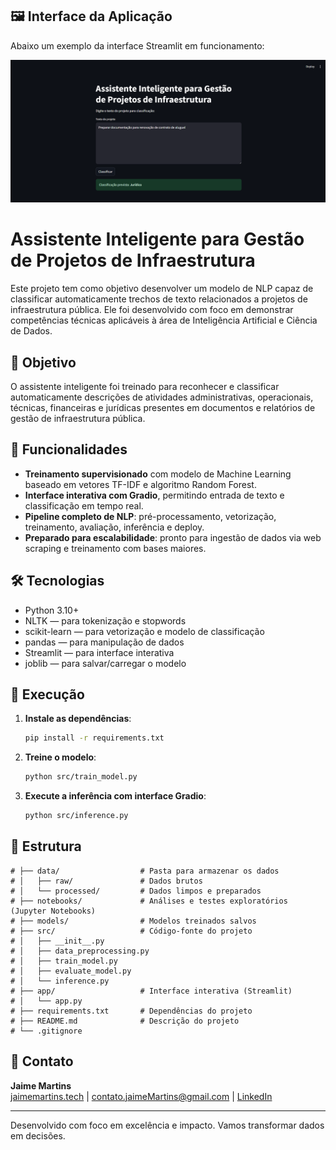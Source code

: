 ## 🖼️ Interface da Aplicação

Abaixo um exemplo da interface Streamlit em funcionamento:

![Interface da aplicação](assets/exemplo-interface.png)

# Assistente Inteligente para Gestão de Projetos de Infraestrutura


Este projeto tem como objetivo desenvolver um modelo de NLP capaz de classificar automaticamente trechos de texto relacionados a projetos de infraestrutura pública. Ele foi desenvolvido com foco em demonstrar competências técnicas aplicáveis à área de Inteligência Artificial e Ciência de Dados.

## 🎯 Objetivo

O assistente inteligente foi treinado para reconhecer e classificar automaticamente descrições de atividades administrativas, operacionais, técnicas, financeiras e jurídicas presentes em documentos e relatórios de gestão de infraestrutura pública.

## 🧠 Funcionalidades

- **Treinamento supervisionado** com modelo de Machine Learning baseado em vetores TF-IDF e algoritmo Random Forest.
- **Interface interativa com Gradio**, permitindo entrada de texto e classificação em tempo real.
- **Pipeline completo de NLP**: pré-processamento, vetorização, treinamento, avaliação, inferência e deploy.
- **Preparado para escalabilidade**: pronto para ingestão de dados via web scraping e treinamento com bases maiores.

## 🛠️ Tecnologias

- Python 3.10+
- NLTK — para tokenização e stopwords
- scikit-learn — para vetorização e modelo de classificação
- pandas — para manipulação de dados
- Streamlit — para interface interativa
- joblib — para salvar/carregar o modelo


## 🚀 Execução

1. **Instale as dependências**:
   ```bash
   pip install -r requirements.txt
   ```

2. **Treine o modelo**:
   ```bash
   python src/train_model.py
   ```

3. **Execute a inferência com interface Gradio**:
   ```bash
   python src/inference.py
   ```

## 📁 Estrutura

```
# ├── data/                  # Pasta para armazenar os dados
# │   ├── raw/               # Dados brutos
# │   └── processed/         # Dados limpos e preparados
# ├── notebooks/             # Análises e testes exploratórios (Jupyter Notebooks)
# ├── models/                # Modelos treinados salvos
# ├── src/                   # Código-fonte do projeto
# │   ├── __init__.py
# │   ├── data_preprocessing.py
# │   ├── train_model.py
# │   ├── evaluate_model.py
# │   └── inference.py
# ├── app/                   # Interface interativa (Streamlit)
# │   └── app.py
# ├── requirements.txt       # Dependências do projeto
# ├── README.md              # Descrição do projeto
# └── .gitignore
```

## 📩 Contato

**Jaime Martins**  
[jaimemartins.tech](http://jaimemartins.tech) | contato.jaimeMartins@gmail.com | [LinkedIn](https://www.linkedin.com/in/jaime-martins-de-oliveira/)

---

Desenvolvido com foco em excelência e impacto. Vamos transformar dados em decisões.
